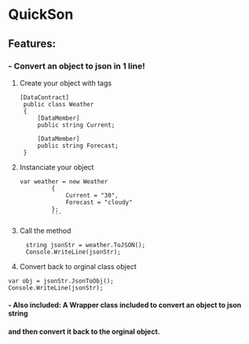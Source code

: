 # QuickSon
## Features:
### - Convert an object to json in 1 line!


1. Create your object with tags
   ```  
   [DataContract]
    public class Weather
    {
        [DataMember]
        public string Current;
        
        [DataMember]
        public string Forecast;
    }
    ```
2. Instanciate your object
   ```
   var weather = new Weather
            {
                Current = "30",
                Forecast = "cloudy"
            };
            ```
3. Call the method
```
     string jsonStr = weather.ToJSON();
     Console.WriteLine(jsonStr);
```
4. Convert back to orginal class object
```
var obj = jsonStr.JsonToObj();
Console.WriteLine(jsonStr);
```

#### - Also included: A Wrapper class included to convert an object to json string
####  and then convert it back to the orginal object.

